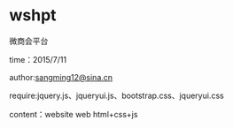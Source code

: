 # wshpt
微商会平台

time：2015/7/11

author:sangming12@sina.cn

require:jquery.js、jqueryui.js、bootstrap.css、jqueryui.css

content：website web  html+css+js

